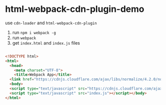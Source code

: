 # html-webpack-cdn-plugin-demo
use `cdn-loader` and `html-webpack-cdn-plugin`

1. run `npm i webpack -g`
2. run `webpack`
3. get `index.html` and `index.js` files

``` html

<!DOCTYPE html>
<html>
  <head>
    <meta charset="UTF-8">
    <title>Webpack App</title>
  <link href="https://cdnjs.cloudflare.com/ajax/libs/normalize/4.2.0/normalize.min.css" rel="stylesheet"></head>
  <body>
  <script type="text/javascript" src="https://cdnjs.cloudflare.com/ajax/libs/jquery/3.1.0/jquery.min.js"></script>
  <script type="text/javascript" src="index.js"></script></body>
</html>

```
